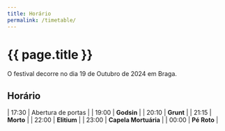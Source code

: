 ```yaml
---
title: Horário
permalink: /timetable/
---
```


# {{ page.title }}

O festival decorre no dia 19 de Outubro de 2024 em Braga.

## Horário

| 17:30 | Abertura de portas |
| 19:00 | **Godsin** |
| 20:10 | **Grunt** |
| 21:15 | **Morto** |
| 22:00 | **Elitium** |
| 23:00 | **Capela Mortuária** |
| 00:00 | **Pé Roto** |